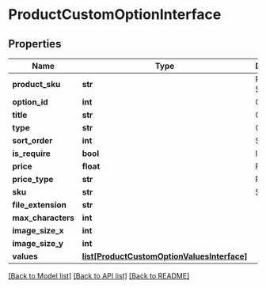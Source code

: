 # ProductCustomOptionInterface

## Properties
Name | Type | Description | Notes
------------ | ------------- | ------------- | -------------
**product_sku** | **str** | Product SKU | 
**option_id** | **int** | Option id | [optional] 
**title** | **str** | Option title | 
**type** | **str** | Option type | 
**sort_order** | **int** | Sort order | 
**is_require** | **bool** | Is require | 
**price** | **float** | Price | [optional] 
**price_type** | **str** | Price type | [optional] 
**sku** | **str** | Sku | [optional] 
**file_extension** | **str** |  | [optional] 
**max_characters** | **int** |  | [optional] 
**image_size_x** | **int** |  | [optional] 
**image_size_y** | **int** |  | [optional] 
**values** | [**list[ProductCustomOptionValuesInterface]**](ProductCustomOptionValuesInterface.md) |  | [optional] 

[[Back to Model list]](../README.md#documentation-for-models) [[Back to API list]](../README.md#documentation-for-api-endpoints) [[Back to README]](../README.md)


